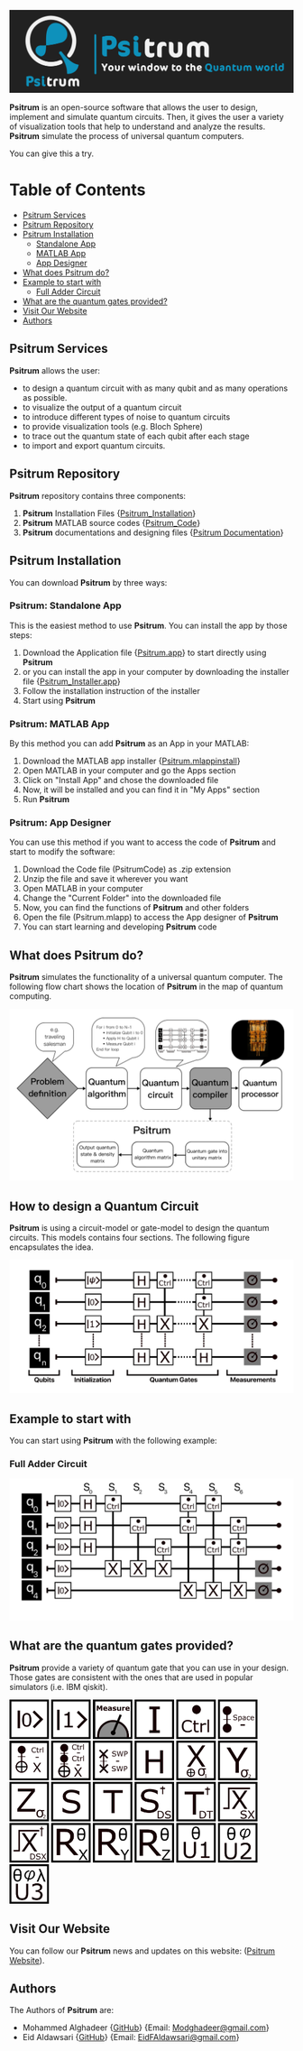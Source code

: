 ![Image](Documentation/Psitrum_Header.jpeg)


**Psitrum** is an open-source software that allows the user to design, implement and simulate quantum circuits. Then, it gives the user a variety of visualization tools that help to understand and analyze the results. **Psitrum** simulate the process of universal quantum computers. 


You can give this a try.

# Table of Contents
-  [Psitrum Services](#psitrum-services)
-  [Psitrum Repository](#psitrum-repository)
-  [Psitrum Installation](#psitrum-installation)
    * [Standalone App](#psitrum-standalone-app)
    * [MATLAB App](#psitrum-matlab-app)
    * [App Designer](#psitrum-app-designer)
-  [What does Psitrum do?](#what-does-psitrum-do)
-  [Example to start with](#example-to-start-with)
    * [Full Adder Circuit](#full-adder-circuit)
-  [What are the quantum gates provided?](#what-are-the-quantum-gates-provided)
-  [Visit Our Website](#visit-our-website)
-  [Authors](#authors)


## Psitrum Services
**Psitrum** allows the user:
- to design a quantum circuit with as many qubit and as many operations as possible.
- to visualize the output of a quantum circuit
- to introduce different types of noise to quantum circuits
- to provide visualization tools (e.g. Bloch Sphere)
- to trace out the quantum state of each qubit after each stage
- to import and export quantum circuits.

## Psitrum Repository

**Psitrum** repository contains three components:
1. **Psitrum** Installation Files {[Psitrum_Installation](https://github.com/MoGhadeer/Psitrum/tree/main/Psitrum_Installation)}
2. **Psitrum** MATLAB source codes {[Psitrum_Code](https://github.com/MoGhadeer/Psitrum/tree/main/Psitrum_Code)}
3. **Psitrum** documentations and designing files {[Psitrum Documentation](https://github.com/MoGhadeer/Psitrum/tree/main/Psitrum_Documentation)}

## Psitrum Installation
You can download **Psitrum** by three ways:
### Psitrum: Standalone App
This is the easiest method to use **Psitrum**. You can install the app by those steps:
1. Download the Application file {[Psitrum.app](https://github.com/MoGhadeer/Psitrum/tree/main/Psitrum_Installation/Psitrum.app/Contents)} to start directly using **Psitrum**
2. or you can install the app in your computer by downloading the installer file {[Psitrum_Installer.app](https://github.com/MoGhadeer/Psitrum/tree/main/Psitrum_Installation/Psitrum_Installer.app/Contents)}
3. Follow the installation instruction of the installer
4. Start using **Psitrum**

### Psitrum: MATLAB App
By this method you can add **Psitrum** as an App in your MATLAB:
1. Download the MATLAB app installer {[Psitrum.mlappinstall](https://github.com/MoGhadeer/Psitrum/blob/main/Psitrum_Installation/Psitrum.mlappinstall)}
2. Open MATLAB in your computer and go the Apps section
3. Click on "Install App" and chose the downloaded file
4. Now, it will be installed and you can find it in "My Apps" section
5. Run **Psitrum**

### Psitrum: App Designer
You can use this method if you want to access the code of **Psitrum** and start to modify the software:
1. Download the Code file (PsitrumCode) as .zip extension
2. Unzip the file and save it wherever you want
3. Open MATLAB in your computer
4. Change the "Current Folder" into the downloaded file
5. Now, you can find the functions of **Psitrum** and other folders 
6. Open the file (Psitrum.mlapp) to access the App designer of **Psitrum**
7. You can start learning and developing **Psitrum** code

## What does Psitrum do?
**Psitrum** simulates the functionality of a universal quantum computer. The following flow chart shows the location of **Psitrum** in the map of quantum computing.

![Image](Documentation/Quantumsimulatorflowchart.jpeg)

## How to design a Quantum Circuit
**Psitrum** is using a circuit-model or gate-model to design the quantum circuits. This models contains four sections. 
The following figure encapsulates the idea.

![Image](Documentation/Circuitmodelexample.jpeg)

## Example to start with
You can start using **Psitrum** with the following example:

### Full Adder Circuit
![Image](Documentation/FullAdder.jpeg)

## What are the quantum gates provided?
**Psitrum** provide a variety of quantum gate that you can use in your design. Those gates are consistent with the ones that are used in popular simulators (i.e. IBM qiskit).

<img src="Documentation/Gates/0.jpeg" alt="drawing" style="width:70px;"/>  <img src="Documentation/Gates/1.jpeg" alt="drawing" style="width:70px;"/>  <img src="Documentation/Gates/Measure.jpeg" alt="drawing" style="width:70px;"/>  <img src="Documentation/Gates/I.jpeg" alt="drawing" style="width:70px;"/>  <img src="Documentation/Gates/Ctrl.jpeg" alt="drawing" style="width:70px;"/>  <img src="Documentation/Gates/Space.jpeg" alt="drawing" style="width:70px;"/>  <img src="Documentation/Gates/Cnot.jpeg" alt="drawing" style="width:70px;"/>  <img src="Documentation/Gates/TF.jpeg" alt="drawing" style="width:70px;"/>  <img src="Documentation/Gates/Swp.jpeg" alt="drawing" style="width:70px;"/>  <img src="Documentation/Gates/H.jpeg" alt="drawing" style="width:70px;"/>  <img src="Documentation/Gates/X.jpeg" alt="drawing" style="width:70px;"/>  <img src="Documentation/Gates/Y.jpeg" alt="drawing" style="width:70px;"/>  <img src="Documentation/Gates/Z.jpeg" alt="drawing" style="width:70px;"/>  <img src="Documentation/Gates/S.jpeg" alt="drawing" style="width:70px;"/>  <img src="Documentation/Gates/T.jpeg" alt="drawing" style="width:70px;"/>  <img src="Documentation/Gates/DS.jpeg" alt="drawing" style="width:70px;"/>  <img src="Documentation/Gates/DT.jpeg" alt="drawing" style="width:70px;"/>  <img src="Documentation/Gates/SX.jpeg" alt="drawing" style="width:70px;"/>  <img src="Documentation/Gates/DSX.jpeg" alt="drawing" style="width:70px;"/>  <img src="Documentation/Gates/RX.jpeg" alt="drawing" style="width:70px;"/>  <img src="Documentation/Gates/RY.jpeg" alt="drawing" style="width:70px;"/>  <img src="Documentation/Gates/RZ.jpeg" alt="drawing" style="width:70px;"/>  <img src="Documentation/Gates/U1.jpeg" alt="drawing" style="width:70px;"/>  <img src="Documentation/Gates/U2.jpeg" alt="drawing" style="width:70px;"/>  <img src="Documentation/Gates/U3.jpeg" alt="drawing" style="width:70px;"/>

## Visit Our Website

You can follow our **Psitrum** news and updates on this website: ([Psitrum Website](https://github.com/MoGhadeer/Psitrum.git)).

## Authors

The Authors of **Psitrum** are:
- Mohammed Alghadeer {[GitHub](https://github.com/MoGhadeer)} {Email: Modghadeer@gmail.com}
- Eid Aldawsari {[GitHub](https://github.com/EidFAldawsari)} {Email: EidFAldawsari@gmail.com}
